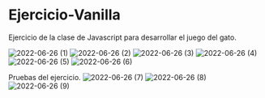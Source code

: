 
# Ejercicio-Vanilla
Ejercicio de la clase de Javascript para desarrollar el juego del gato.

![2022-06-26 (1)](https://user-images.githubusercontent.com/98195594/175841022-4c39db70-4343-4a1a-b707-2809fc1fe9ad.png)
![2022-06-26 (2)](https://user-images.githubusercontent.com/98195594/175841023-6acf7ba1-7e58-4c64-ba1b-cfa032fcb344.png)
![2022-06-26 (3)](https://user-images.githubusercontent.com/98195594/175841024-e87f82a1-810c-46a0-9ff4-864d310d8a9d.png)
![2022-06-26 (4)](https://user-images.githubusercontent.com/98195594/175841025-3c36a076-936d-4b8b-8d59-ebf645a505cf.png)
![2022-06-26 (5)](https://user-images.githubusercontent.com/98195594/175841026-3af6fc2a-dda2-4cf8-ba05-d5d7b5625c9f.png)
![2022-06-26 (6)](https://user-images.githubusercontent.com/98195594/175841028-7eb425eb-5c65-4782-babd-004ec0bddac3.png)

Pruebas del ejercicio.
![2022-06-26 (7)](https://user-images.githubusercontent.com/98195594/175841100-bbc7f746-1baf-4b36-8da4-5534c632ef0f.png)
![2022-06-26 (8)](https://user-images.githubusercontent.com/98195594/175841102-90117dbd-c3cc-4a46-b181-80c80d6c1b01.png)
![2022-06-26 (9)](https://user-images.githubusercontent.com/98195594/175841103-51611b8c-029b-4862-a86d-578c24a7a427.png)
